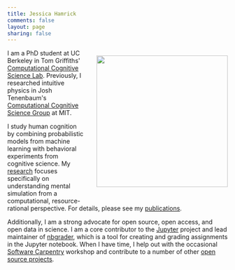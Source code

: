 ```yaml
---
title: Jessica Hamrick
comments: false
layout: page
sharing: false
---
```


<img src="/images/badge.jpg" style="float:right; margin: 1em 0em 2em 2em; width: 300px" />

I am a PhD student at UC Berkeley in Tom Griffiths'
[Computational Cognitive Science Lab][1]. Previously, I researched
intuitive physics in Josh Tenenbaum's
[Computational Cognitive Science Group][2] at MIT.

 [1]: http://cocosci.berkeley.edu/
 [2]: http://web.mit.edu/cocosci/

I study human cognition by combining probabilistic models from machine learning
with behavioral experiments from cognitive science. My [research](/research)
focuses specifically on understanding mental simulation from a computational,
resource-rational perspective. For details, please see my
[publications](/publications).

Additionally, I am a strong advocate for open source, open access, and open data
in science. I am a core contributor to the [Jupyter](http://jupyter.org/)
project and lead maintainer of
[nbgrader](https://github.com/jupyter/nbgrader#nbgrader), which is a tool for
creating and grading assignments in the Jupyter notebook. When I have time, I
help out with the occasional [Software Carpentry](http://software-carpentry.org/)
workshop and contribute to a number of other [open source projects](/software).
